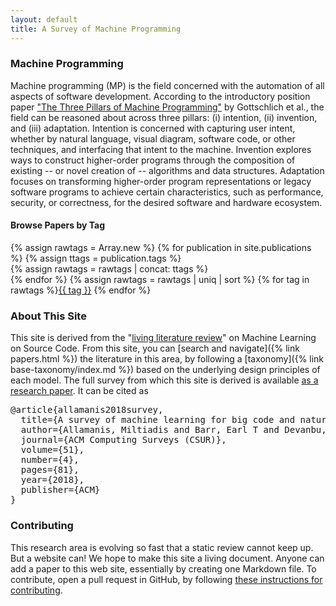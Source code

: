 ```yaml
---
layout: default
title: A Survey of Machine Programming
---
```



### Machine Programming

Machine programming (MP) is the field concerned with the automation of all aspects of software development. According to the introductory position paper ["The Three Pillars of Machine Programming"](https://arxiv.org/pdf/1803.07244.pdf) by Gottschlich et al., the field can be reasoned about across three pillars: (i) intention, (ii) invention, and (iii) adaptation. Intention is concerned with capturing user intent, whether by natural language, visual diagram, software code, or other techniques, and interfacing that intent to the machine. Invention explores ways to construct higher-order programs through the composition of existing -- or novel creation of -- algorithms and data structures. Adaptation focuses on transforming higher-order program representations or legacy software programs to achieve certain characteristics, such as performance, security, or correctness, for the desired software and hardware ecosystem.  


<!-- ### Machine Learning on Source Code

The billions of lines of source code that have been written contain
implicit knowledge about how to write good code, code that is
easy to read and to debug.
A recent line of research aims to find statistical patterns in large
corpora of code to drive *new software development tools and program
analyses*.

This website and the accompanying [article](https://arxiv.org/abs/1709.06182) surveys the work in this emerging area.

Like writing and speaking, software development is an act of human communication.
At its core,
the naturalness of software employs statistical modeling over big code to
reason about rich variety of programs developers write.  This new line of
research is inherently interdisciplinary, uniting the machine learning and
natural language processing communities with software engineering
and programming language communities. -->

#### Browse Papers by Tag
{% assign rawtags = Array.new %}
{% for publication in site.publications %}
  {% assign ttags = publication.tags  %}  
  {% assign rawtags = rawtags | concat: ttags %}  
{% endfor %}
{% assign rawtags = rawtags | uniq | sort %}
{% for tag in rawtags %}<tag><a href="{{ site.baseurl }}/tags.html#{{ tag }}">{{ tag }}</a></tag> {% endfor %}

### About This Site

This site is derived from the "[living literature review](https://en.wikipedia.org/wiki/Living_review)" on Machine Learning on Source Code. From this site, you can [search and navigate]({% link papers.html %}) the literature in this area, by following a [taxonomy]({% link base-taxonomy/index.md %}) based on the underlying design principles of each model.
The full survey from which this site is derived is available [as a research paper](https://arxiv.org/abs/1709.06182).
It can be cited as
<pre>
@article{allamanis2018survey,
  title={A survey of machine learning for big code and naturalness},
  author={Allamanis, Miltiadis and Barr, Earl T and Devanbu, Premkumar and Sutton, Charles},
  journal={ACM Computing Surveys (CSUR)},
  volume={51},
  number={4},
  pages={81},
  year={2018},
  publisher={ACM}
}
</pre>

### Contributing

This research area is evolving so fast that a static review cannot keep up.
But a website can! We hope to make this site a living document.
Anyone can add a paper to this web site, essentially by creating one Markdown file.
 To contribute, open a pull request in GitHub, by following [these instructions 
for contributing](contributing.html).
